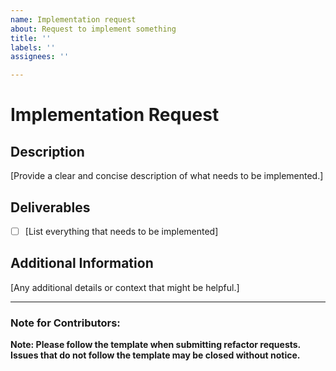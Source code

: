 ```yaml
---
name: Implementation request
about: Request to implement something
title: ''
labels: ''
assignees: ''

---
```


# Implementation Request

## Description

[Provide a clear and concise description of what needs to be implemented.]

## Deliverables

- [ ] [List everything that needs to be implemented]

## Additional Information

[Any additional details or context that might be helpful.]

---

### Note for Contributors:

**Note: Please follow the template when submitting refactor requests. Issues that do not follow the template may be closed without notice.**
